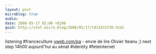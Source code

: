 ```yaml
---
layout: post
microblog: true
audio: 
date: 2008-05-17 02:00 +0200
guid: http://xtof.micro.blog/2008/05/17/t813415730.html
---
```

listening #franceculture [yweb.com/pa](http://yweb.com/pa) - envie de lire Olivier Iteanu ;) next step 14h00 aujourd'hui au sénat #identity #feteinternet
